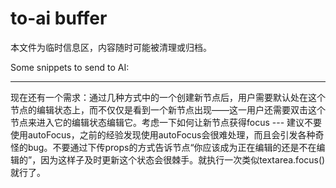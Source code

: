 # to-ai buffer

本文件为临时信息区，内容随时可能被清理或归档。

Some snippets to send to AI:

---

现在还有一个需求：通过几种方式中的一个创建新节点后，用户需要默认处在这个节点的编辑状态上，而不仅仅是看到一个新节点出现——这一用户还需要双击这个节点来进入它的编辑状态编辑它。考虑一下如何让新节点获得focus --- 建议不要使用autoFocus，之前的经验发现使用autoFocus会很难处理，而且会引发各种奇怪的bug。不要通过下传props的方式告诉节点“你应该成为正在编辑的还是不在编辑的”，因为这样子及时更新这个状态会很棘手。就执行一次类似textarea.focus()就行了。